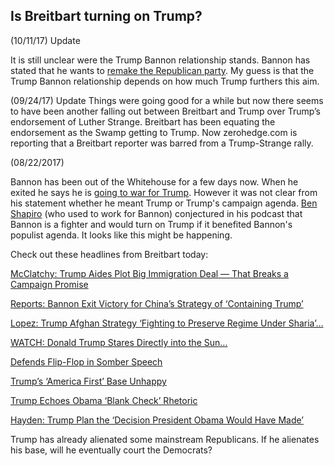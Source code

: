 ## Is Breitbart turning on Trump?
(10/11/17) Update

It is still unclear were the Trump Bannon relationship stands. Bannon has stated that he wants to [remake the Republican party](http://prospect.org/article/steve-bannon-unleashed). My guess is that the Trump Bannon relationship depends on how much Trump furthers this aim. 


(09/24/17) Update
Things were going good for a while but now there seems to have been another falling out between Breitbart and Trump over Trump’s endorsement of Luther Strange. Breitbart has been equating the endorsement as the Swamp getting to Trump. Now zerohedge.com is reporting that a Breitbart reporter was barred from a Trump-Strange rally.


(08/22/2017)

Bannon has been out of the Whitehouse for a few days now. When he exited he says he is [going to war for Trump](https://www.bloomberg.com/news/articles/2017-08-18/bannon-says-he-s-going-to-war-for-trump-after-white-house-exit). However it was not clear from his statement whether he meant Trump or Trump's campaign agenda. [Ben Shapiro](http://www.dailywire.com/podcasts/19983/ep-366-everyones-nazi-now) (who used to work for Bannon) conjectured in his podcast that Bannon is a fighter and would turn on Trump if it benefited Bannon's populist agenda. It looks like this might be happening. 


Check out these headlines from Breitbart today:

[McClatchy: Trump Aides Plot Big Immigration Deal — That Breaks a Campaign Promise](http://www.breitbart.com/big-government/2017/08/22/mcclatchy-donald-trumps-aides-plot-big-immigration-deal-breaks-campaign-promise/)


[Reports: Bannon Exit Victory for China’s Strategy of ‘Containing Trump’](http://www.breitbart.com/big-government/2017/08/22/financial-times/)


[Lopez: Trump Afghan Strategy ‘Fighting to Preserve Regime Under Sharia’…](http://www.breitbart.com/radio/2017/08/22/claire-lopez-on-trump-afghanistan-strategy-why-are-we-fighting-to-preserve-a-regime-under-sharia-law/)

[WATCH: Donald Trump Stares Directly into the Sun…](http://www.breitbart.com/big-government/2017/08/21/watch-donald-trump-stares-directly-into-the-sun-during-solar-eclipse/)


[Defends Flip-Flop in Somber Speech](http://www.breitbart.com/national-security/2017/08/21/trump-debuts-afghanistan-strategy-we-are-not-nation-building-again-we-are-killing-terrorists/)


[Trump’s ‘America First’ Base Unhappy](http://www.breitbart.com/big-government/2017/08/21/trumps-america-first-base-unhappy-with-flip-flop-afghanistan-speech/)


[Trump Echoes Obama ‘Blank Check’ Rhetoric](http://www.breitbart.com/big-government/2017/08/21/donald-trump-echoes-obama-blank-check-rhetoric-in-afghanistan-speech/)


[Hayden: Trump Plan the ‘Decision President Obama Would Have Made’](http://www.breitbart.com/video/2017/08/21/hayden-trumps-afghanistan-policy-decision-president-obama-made/)



Trump has already alienated some mainstream Republicans. If he alienates his base, will he eventually court the Democrats?
